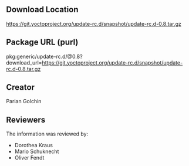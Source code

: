 ## Download Location

https://git.yoctoproject.org/update-rc.d/snapshot/update-rc.d-0.8.tar.gz

## Package URL (purl)

pkg:generic/update-rc.d/@0.8?download_url=https://git.yoctoproject.org/update-rc.d/snapshot/update-rc.d-0.8.tar.gz


## Creator

Parian Golchin

## Reviewers

The information was reviewed by:

* Dorothea Kraus
* Mario Schuknecht
* Oliver Fendt
